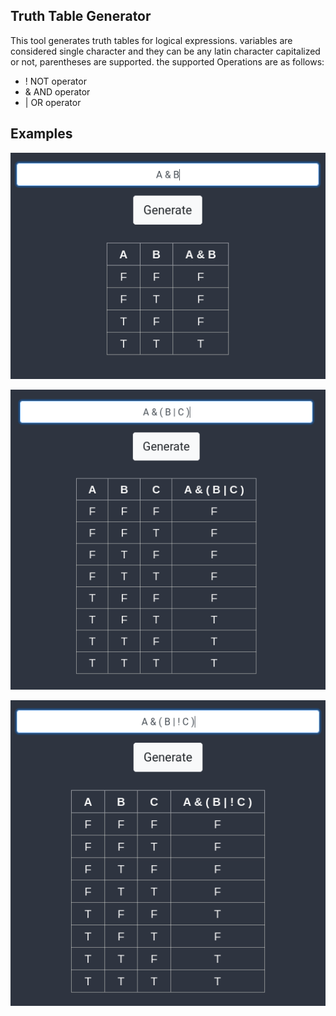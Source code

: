 ## Truth Table Generator  

This tool generates truth tables for logical expressions.
variables are considered single character and they can be any latin character capitalized or not,
parentheses are supported.
the supported Operations are as follows:

- ! NOT operator
- & AND operator
- | OR operator


## Examples  


![A & B](https://raw.githubusercontent.com/Walid-Kh/TruthTableGenerator/main/imgs/Screenshot%20from%202023-01-17%2003.02.47.png)    
    
![A & ( B | C )](https://raw.githubusercontent.com/Walid-Kh/TruthTableGenerator/main/imgs/Screenshot%20from%202023-01-17%2003.03.42.png)    

![A & ( B | C )](https://raw.githubusercontent.com/Walid-Kh/TruthTableGenerator/main/imgs/Screenshot%20from%202023-01-17%2003.04.19.png)
